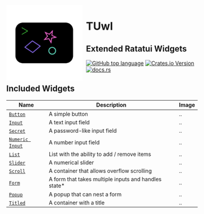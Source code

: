 <img width="200" height="200" align="left" style="float: left; margin: 0 10px 0 0;" alt="Icon" src="./image.png"> 

# TUwI
## Extended Ratatui Widgets

[![GitHub top language](https://img.shields.io/github/languages/top/tascord/tuwi?color=0072CE&style=for-the-badge)](#)
[![Crates.io Version](https://img.shields.io/crates/v/tuwi?style=for-the-badge)](https://crates.io/crates/tuwi)
[![docs.rs](https://img.shields.io/docsrs/tuwi?style=for-the-badge)](https://docs.rs/tuwi)

## Included Widgets
| Name                                                                              | Description                                          | Image |
| --------------------------------------------------------------------------------- | ---------------------------------------------------- | ----- |
| [`Button`](https://docs.rs/tuwi/0.1.0/tuwi/widgets/struct.Button.html)            | A simple button                                      | ..    |
| [`Input`]((https://docs.rs/tuwi/0.1.0/tuwi/widgets/struct.Input.html))            | A text input field                                   | ..    |
| [`Secret`]((https://docs.rs/tuwi/0.1.0/tuwi/widgets/struct.Secret.html))          | A password-like input field                          | ..    |
| [`Numeric Input`]((https://docs.rs/tuwi/0.1.0/tuwi/widgets/struct.NumInput.html)) | A number input field                                 | ..    |
| [`List`]((https://docs.rs/tuwi/0.1.0/tuwi/widgets/struct.List.html))              | List with the ability to add / remove items          | ..    |
| [`Slider`]((https://docs.rs/tuwi/0.1.0/tuwi/widgets/struct.Slider.html))          | A numerical slider                                   | ..    |
| [`Scroll`]((https://docs.rs/tuwi/0.1.0/tuwi/widgets/struct.Scroll.html))          | A container that allows overflow scrolling           | ..    |
| [`Form`]((https://docs.rs/tuwi/0.1.0/tuwi/widgets/struct.Form.html))              | A form that takes multiple inputs and handles state* | ..    |
| [`Popup`]((https://docs.rs/tuwi/0.1.0/tuwi/widgets/struct.Popup.html))            | A popup that can nest a form                         | ..    |
| [`Titled`]((https://docs.rs/tuwi/0.1.0/tuwi/widgets/struct.Titled.html))          | A container with a title                             | ..    |
